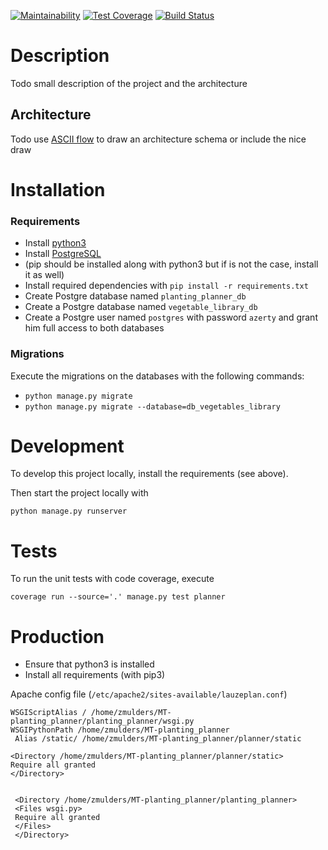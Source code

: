 [![Maintainability](https://api.codeclimate.com/v1/badges/25cf8913fbec3dfd4d1e/maintainability)](https://codeclimate.com/github/ZelieM/MT-planting_planner/maintainability)
[![Test Coverage](https://api.codeclimate.com/v1/badges/25cf8913fbec3dfd4d1e/test_coverage)](https://codeclimate.com/github/ZelieM/MT-planting_planner/test_coverage)
[![Build Status](https://travis-ci.org/ZelieM/MT-planting_planner.svg?branch=master)](https://travis-ci.org/ZelieM/MT-planting_planner)

# Description

Todo small description of the project and the architecture

## Architecture

Todo use [ASCII flow](http://asciiflow.com/) to draw an architecture schema or include the nice draw

# Installation

### Requirements
- Install [python3](https://www.python.org/)
- Install [PostgreSQL](https://www.postgresql.org)
- (pip should be installed along with python3 but if is not the case, install it as well)
- Install required dependencies with `pip install -r requirements.txt`
- Create  Postgre database named `planting_planner_db`
- Create a Postgre database named `vegetable_library_db`
- Create a Postgre user named `postgres` with password `azerty` and grant him full access to both databases

### Migrations
Execute the migrations on the databases with the following commands:
- `python manage.py migrate`
- `python manage.py migrate --database=db_vegetables_library`

# Development

To develop this project locally, install the requirements (see above).

Then start the project locally with

```
python manage.py runserver
```

# Tests
To run the unit tests with code coverage, execute

```
coverage run --source='.' manage.py test planner
```

# Production
- Ensure that python3 is installed
- Install all requirements (with pip3)


Apache config file (`/etc/apache2/sites-available/lauzeplan.conf`)

````
WSGIScriptAlias / /home/zmulders/MT-planting_planner/planting_planner/wsgi.py
WSGIPythonPath /home/zmulders/MT-planting_planner
 Alias /static/ /home/zmulders/MT-planting_planner/planner/static

<Directory /home/zmulders/MT-planting_planner/planner/static>
Require all granted
</Directory>


 <Directory /home/zmulders/MT-planting_planner/planting_planner>
 <Files wsgi.py>
 Require all granted
 </Files>
 </Directory>
````

